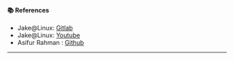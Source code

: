 #### 📚 References


- Jake@Linux: [Gitlab](https://gitlab.com/jped/scripts/-/blob/main/bettercd.sh)
- Jake@Linux: [Youtube](https://www.youtube.com/watch?v=e6yL99iIedY)
- Asifur Rahman : [Github](https://github.com/asifakonjee)

---
